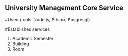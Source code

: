 ## University Management Core Service

#Used (tools: Node js, Prisma, Posgresql)

#Established services
1.  Academic Semester
2.  Building
3.  Room


